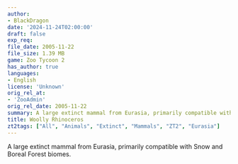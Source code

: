 ```yaml
---
author:
- BlackDragon
date: '2024-11-24T02:00:00'
draft: false
exp_req:
file_date: 2005-11-22
file_size: 1.39 MB
game: Zoo Tycoon 2
has_author: true
languages:
- English
license: 'Unknown'
orig_rel_at:
- 'ZooAdmin'
orig_rel_date: 2005-11-22
summary: A large extinct mammal from Eurasia, primarily compatible with Snow and Boreal Forest biomes.
title: Woolly Rhinoceros
zt2tags: ["All", "Animals", "Extinct", "Mammals", "ZT2", "Eurasia"]
---
```

A large extinct mammal from Eurasia, primarily compatible with Snow and Boreal Forest biomes.
